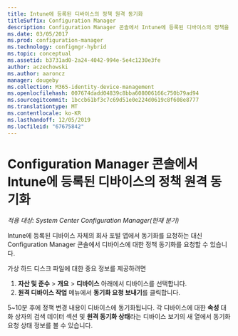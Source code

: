 ```yaml
---
title: Intune에 등록된 디바이스의 정책 원격 동기화
titleSuffix: Configuration Manager
description: Configuration Manager 콘솔에서 Intune에 등록된 디바이스의 정책을 동기화하는 방법 알아보기
ms.date: 03/05/2017
ms.prod: configuration-manager
ms.technology: configmgr-hybrid
ms.topic: conceptual
ms.assetid: b3731ad0-2a24-4042-994e-5e4c1230e3fe
author: aczechowski
ms.author: aaroncz
manager: dougeby
ms.collection: M365-identity-device-management
ms.openlocfilehash: 007674dadd04839c8bba608006166c750b79ad94
ms.sourcegitcommit: 1bccb61bf3c7c69d51e0e224d0619c8f608e8777
ms.translationtype: MT
ms.contentlocale: ko-KR
ms.lasthandoff: 12/05/2019
ms.locfileid: "67675842"
---
```

# <a name="remotely-synchronize-policy-on-intune-enrolled-devices-from-the-configuration-manager-console"></a>Configuration Manager 콘솔에서 Intune에 등록된 디바이스의 정책 원격 동기화

*적용 대상: System Center Configuration Manager(현재 분기)*


Intune에 등록된 디바이스 자체의 회사 포털 앱에서 동기화를 요청하는 대신 Configuration Manager 콘솔에서 디바이스에 대한 정책 동기화를 요청할 수 있습니다. 

가상 하드 디스크 파일에 대한 중요 정보를 제공하려면

1. **자산 및 준수** > **개요** > **디바이스** 아래에서 디바이스를 선택합니다.
2. **원격 디바이스 작업** 메뉴에서 **동기화 요청 보내기**를 클릭합니다.


5~10분 후에 정책 변경 내용이 디바이스에 동기화됩니다. 각 디바이스에 대한 **속성** 대화 상자의 검색 데이터 섹션 및 **원격 동기화 상태**라는 디바이스 보기의 새 열에서 동기화 요청 상태 정보를 볼 수 있습니다.
